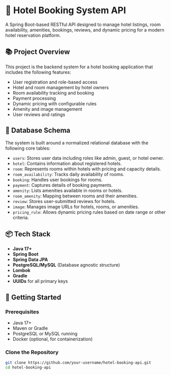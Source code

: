 # 🏨 Hotel Booking System API

A Spring Boot-based RESTful API designed to manage hotel listings, room availability, amenities, bookings, reviews, and dynamic pricing for a modern hotel reservation platform.

## 📚 Project Overview

This project is the backend system for a hotel booking application that includes the following features:

- User registration and role-based access
- Hotel and room management by hotel owners
- Room availability tracking and booking
- Payment processing
- Dynamic pricing with configurable rules
- Amenity and image management
- User reviews and ratings

## 🧩 Database Schema

The system is built around a normalized relational database with the following core tables:

- `users`: Stores user data including roles like admin, guest, or hotel owner.
- `hotel`: Contains information about registered hotels.
- `room`: Represents rooms within hotels with pricing and capacity details.
- `room_availability`: Tracks daily availability of rooms.
- `booking`: Handles user bookings for rooms.
- `payment`: Captures details of booking payments.
- `amenity`: Lists amenities available in rooms or hotels.
- `room_amenity`: Mapping between rooms and their amenities.
- `review`: Stores user-submitted reviews for hotels.
- `image`: Manages image URLs for hotels, rooms, or amenities.
- `pricing_rule`: Allows dynamic pricing rules based on date range or other criteria.

## 📦 Tech Stack

- **Java 17+**
- **Spring Boot**
- **Spring Data JPA**
- **PostgreSQL/MySQL** (Database agnostic structure)
- **Lombok**
- **Gradle**
- **UUIDs** for all primary keys

## 🚀 Getting Started

### Prerequisites

- Java 17+
- Maven or Gradle
- PostgreSQL or MySQL running
- Docker (optional, for containerization)

### Clone the Repository

```bash
git clone https://github.com/your-username/hotel-booking-api.git
cd hotel-booking-api
```

